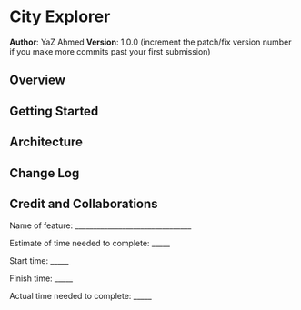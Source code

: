 # City Explorer

**Author**: YaZ Ahmed
**Version**: 1.0.0 (increment the patch/fix version number if you make more commits past your first submission)

## Overview

## Getting Started

## Architecture

## Change Log

## Credit and Collaborations

Name of feature: ________________________________

Estimate of time needed to complete: _____

Start time: _____

Finish time: _____

Actual time needed to complete: _____